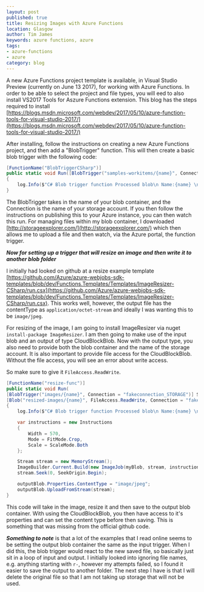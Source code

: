 ```yaml
---
layout: post
published: true
title: Resizing Images with Azure Functions
location: Glasgow
author: Tim James
keywords: azure functions, azure
tags:
- azure-functions
- azure
category: blog
---
```


A new Azure Functions project template is available, in Visual Studio Preview (currently on June 13 2017), for working with Azure Functions. 
In order to be able to select the project and file types, you will eed to also install VS2017 Tools for Aszure Functions extension.
This blog has the steps required to install [https://blogs.msdn.microsoft.com/webdev/2017/05/10/azure-function-tools-for-visual-studio-2017/](https://blogs.msdn.microsoft.com/webdev/2017/05/10/azure-function-tools-for-visual-studio-2017/)

After installing, follow the instructions on creating a new Azure Functions project, and then add a "BlobTrigger" function. This will then create a basic blob trigger with the following code:

```csharp
[FunctionName("BlobTriggerCSharp")]
public static void Run([BlobTrigger("samples-workitems/{name}", Connection = "")]Stream myBlob, string name, TraceWriter log)
{
    log.Info($"C# Blob trigger function Processed blob\n Name:{name} \n Size: {myBlob.Length} Bytes");
}
```

The BlobTrigger takes in the name of your blob container, and the Connection is the name of your storage account. If you then follow the instructions on publishing this to your Azure instance, you can then watch this run.
For managing files within my blob container, I downloaded [http://storageexplorer.com/](http://storageexplorer.com/) which then allows me to upload a file and then watch, via the Azure portal, the function trigger.

<!--excerpt-->

***Now for setting up a trigger that will resize an image and then write it to another blob folder***

I initially had looked on github at a resize example template [https://github.com/Azure/azure-webjobs-sdk-templates/blob/dev/Functions.Templates/Templates/ImageResizer-CSharp/run.csx](https://github.com/Azure/azure-webjobs-sdk-templates/blob/dev/Functions.Templates/Templates/ImageResizer-CSharp/run.csx).
This works well, however, the output file has the contentType as `application/octet-stream` and ideally I was wanting this to be `image/jpeg`.

For resizing of the image, I am going to install ImageResizer via nuget `install-package ImageResizer`. I am then going to make use of the input blob and an output of type CloudBlockBlob. 
Now with the output type, you also need to provide both the blob container and the name of the storage account. It is also important to provide file access for the CloudBlockBlob. Without the file access, you will see an error about write access.

So make sure to give it `FileAccess.ReadWrite`.

```csharp
[FunctionName("resize-func")]
public static void Run(
[BlobTrigger("images/{name}", Connection = "fakeconnection_STORAGE")] Stream myBlob, string name,
[Blob("resized-images/{name}", FileAccess.ReadWrite, Connection = "fakeconnection_STORAGE")] CloudBlockBlob outputBlob, TraceWriter log)
{
    log.Info($"C# Blob trigger function Processed blob\n Name:{name} \n Size: {myBlob.Length} Bytes");

    var instructions = new Instructions
    {
        Width = 570,
        Mode = FitMode.Crop,
        Scale = ScaleMode.Both
    };

    Stream stream = new MemoryStream();
    ImageBuilder.Current.Build(new ImageJob(myBlob, stream, instructions));
    stream.Seek(0, SeekOrigin.Begin);

    outputBlob.Properties.ContentType = "image/jpeg";
    outputBlob.UploadFromStream(stream);
}
```

This code will take in the image, resize it and then save to the output blob container. With using the CloudBlockBlob, you then have access to it's properties and can set the content type before then saving. This is something that was missing from the official github code.

***Something to note*** is that a lot of the examples that I read online seems to be setting the output blob container the same as the input trigger. When I did this, the blob trigger would react to the new saved file, so basically just sit in a loop of input and output.
I initially looked into ignoring file names, e.g. anything starting with `r-`, however my attempts failed, so I found it easier to save the output to another folder. The next step I have is that I will delete the original file so that I am not taking up storage that will not be used.